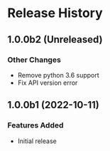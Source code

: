 # Release History

## 1.0.0b2 (Unreleased)

### Other Changes

- Remove python 3.6 support
- Fix API version error

## 1.0.0b1 (2022-10-11)

### Features Added

- Initial release

